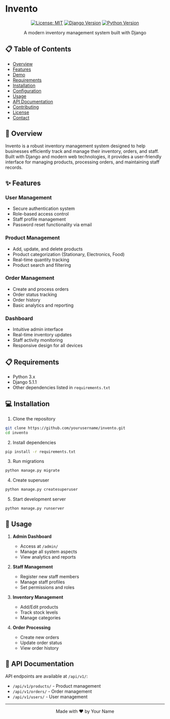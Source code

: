 # Invento

<div align="center">


[![License: MIT](https://img.shields.io/badge/License-MIT-yellow.svg)](https://opensource.org/licenses/MIT)
[![Django Version](https://img.shields.io/badge/Django-5.1.1-green.svg)](https://www.djangoproject.com/)
[![Python Version](https://img.shields.io/badge/Python-3.x-blue.svg)](https://www.python.org/)

A modern inventory management system built with Django
</div>

## 📋 Table of Contents
- [Overview](#overview)
- [Features](#features)
- [Demo](#demo)
- [Requirements](#requirements)
- [Installation](#installation)
- [Configuration](#configuration)
- [Usage](#usage)
- [API Documentation](#api-documentation)
- [Contributing](#contributing)
- [License](#license)
- [Contact](#contact)

## 🎯 Overview

Invento is a robust inventory management system designed to help businesses efficiently track and manage their inventory, orders, and staff. Built with Django and modern web technologies, it provides a user-friendly interface for managing products, processing orders, and maintaining staff records.

## ✨ Features

### User Management
- Secure authentication system
- Role-based access control
- Staff profile management
- Password reset functionality via email

### Product Management
- Add, update, and delete products
- Product categorization (Stationary, Electronics, Food)
- Real-time quantity tracking
- Product search and filtering

### Order Management
- Create and process orders
- Order status tracking
- Order history
- Basic analytics and reporting

### Dashboard
- Intuitive admin interface
- Real-time inventory updates
- Staff activity monitoring
- Responsive design for all devices

## 📋 Requirements

- Python 3.x
- Django 5.1.1
- Other dependencies listed in `requirements.txt`

## 💻 Installation

1. Clone the repository
```bash
git clone https://github.com/yourusername/invento.git
cd invento
```


2. Install dependencies
```bash
pip install -r requirements.txt
```


3. Run migrations
```bash
python manage.py migrate
```

4. Create superuser
```bash
python manage.py createsuperuser
```

5. Start development server
```bash
python manage.py runserver
```

## 📱 Usage

1. **Admin Dashboard**
   - Access at `/admin/`
   - Manage all system aspects
   - View analytics and reports

2. **Staff Management**
   - Register new staff members
   - Manage staff profiles
   - Set permissions and roles

3. **Inventory Management**
   - Add/Edit products
   - Track stock levels
   - Manage categories

4. **Order Processing**
   - Create new orders
   - Update order status
   - View order history

## 📖 API Documentation

API endpoints are available at `/api/v1/`:

- `/api/v1/products/` - Product management
- `/api/v1/orders/` - Order management
- `/api/v1/users/` - User management


---

<div align="center">
Made with ❤️ by Your Name
</div>

